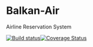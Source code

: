 # Balkan-Air
Airline Reservation System

[![Build status](https://ci.appveyor.com/api/projects/status/nb17l5bd48fp1h67?svg=true)](https://ci.appveyor.com/project/itplamen/balkan-air)[![Coverage Status](https://coveralls.io/repos/github/itplamen/Balkan-Air/badge.svg)](https://coveralls.io/github/itplamen/Balkan-Air)
